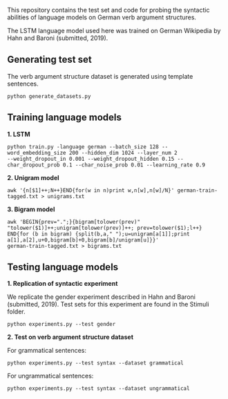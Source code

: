 This repository contains the test set and code for probing the syntactic abilities 
of language models on German verb argument structures. 

The LSTM language model used here was trained on German Wikipedia by Hahn and Baroni (submitted, 2019).


## Generating test set

The verb argument structure dataset is generated using template sentences.

```
python generate_datasets.py
```


## Training language models

**1. LSTM**

```
python train.py -language german --batch_size 128 --word_embedding_size 200 --hidden_dim 1024 --layer_num 2 
--weight_dropout_in 0.001 --weight_dropout_hidden 0.15 --char_dropout_prob 0.1 --char_noise_prob 0.01 --learning_rate 0.9
```

**2. Unigram model**

```
awk '{n[$1]++;N++}END{for(w in n)print w,n[w],n[w]/N}' german-train-tagged.txt > unigrams.txt
```


**3. Bigram model**

```
awk 'BEGIN{prev=".";}{bigram[tolower(prev)" "tolower($1)]++;unigram[tolower(prev)]++; prev=tolower($1);l++}
END{for (b in bigram) {split(b,a," ");u=unigram[a[1]];print a[1],a[2],u+0,bigram[b]+0,bigram[b]/unigram[u]}}' 
german-train-tagged.txt > bigrams.txt
```


## Testing language models

**1. Replication of syntactic experiment**

We replicate the gender experiment described in Hahn and Baroni (submitted, 2019).
Test sets for this experiment are found in the Stimuli folder.

```
python experiments.py --test gender
```

**2. Test on verb argument structure dataset**

For grammatical sentences: 
```
python experiments.py --test syntax --dataset grammatical
```

For ungrammatical sentences: 
```
python experiments.py --test syntax --dataset ungrammatical
```